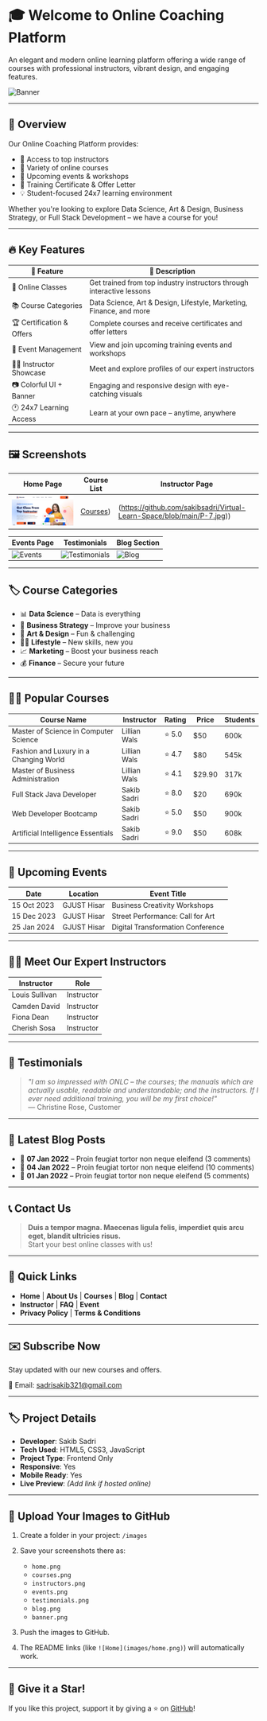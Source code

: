 # 🎓 Welcome to Online Coaching Platform

An elegant and modern online learning platform offering a wide range of courses with professional instructors, vibrant design, and engaging features.

![Banner](images/banner.png)

---

## 🌟 Overview

Our Online Coaching Platform provides:

- 🎯 Access to top instructors
- 🧠 Variety of online courses
- 📆 Upcoming events & workshops
- 📜 Training Certificate & Offer Letter
- 💡 Student-focused 24x7 learning environment

Whether you're looking to explore Data Science, Art & Design, Business Strategy, or Full Stack Development – we have a course for you!

---

## 🔥 Key Features

| 🔧 Feature                  | 📝 Description                                                                 |
|----------------------------|------------------------------------------------------------------------------|
| 🎥 Online Classes           | Get trained from top industry instructors through interactive lessons       |
| 📚 Course Categories        | Data Science, Art & Design, Lifestyle, Marketing, Finance, and more         |
| 🏆 Certification & Offers   | Complete courses and receive certificates and offer letters                 |
| 📅 Event Management         | View and join upcoming training events and workshops                        |
| 🧑‍🏫 Instructor Showcase     | Meet and explore profiles of our expert instructors                        |
| 📷 Colorful UI + Banner     | Engaging and responsive design with eye-catching visuals                    |
| 🕐 24x7 Learning Access     | Learn at your own pace – anytime, anywhere                                  |

---

## 🖼️ Screenshots

| Home Page | Course List | Instructor Page |
|-----------|-------------|-----------------|
| ![Home](https://github.com/sakibsadri/Virtual-Learn-Space/blob/main/P-1.jpg) | [Courses](https://github.com/sakibsadri/Virtual-Learn-Space/blob/main/P-4.jpg)) | (https://github.com/sakibsadri/Virtual-Learn-Space/blob/main/P-7.jpg)) |

| Events Page | Testimonials | Blog Section |
|-------------|--------------|---------------|
| ![Events](images/events.png) | ![Testimonials](images/testimonials.png) | ![Blog](images/blog.png) |

---

## 🏷️ Course Categories

- 📊 **Data Science** – Data is everything  
- 💼 **Business Strategy** – Improve your business  
- 🎨 **Art & Design** – Fun & challenging  
- 🧘‍♂️ **Lifestyle** – New skills, new you  
- 📈 **Marketing** – Boost your business reach  
- 💰 **Finance** – Secure your future

---

## 👨‍🏫 Popular Courses

| Course Name                              | Instructor      | Rating | Price   | Students |
|-----------------------------------------|-----------------|--------|---------|----------|
| Master of Science in Computer Science   | Lillian Wals    | ⭐ 5.0  | $50     | 600k     |
| Fashion and Luxury in a Changing World  | Lillian Wals    | ⭐ 4.7  | $80     | 545k     |
| Master of Business Administration       | Lillian Wals    | ⭐ 4.1  | $29.90  | 317k     |
| Full Stack Java Developer               | Sakib Sadri     | ⭐ 8.0  | $20     | 690k     |
| Web Developer Bootcamp                  | Sakib Sadri     | ⭐ 5.0  | $50     | 900k     |
| Artificial Intelligence Essentials      | Sakib Sadri     | ⭐ 9.0  | $50     | 608k     |

---

## 🎉 Upcoming Events

| Date       | Location       | Event Title                              |
|------------|----------------|------------------------------------------|
| 15 Oct 2023 | GJUST Hisar    | Business Creativity Workshops            |
| 15 Dec 2023 | GJUST Hisar    | Street Performance: Call for Art         |
| 25 Jan 2024 | GJUST Hisar    | Digital Transformation Conference        |

---

## 👩‍🏫 Meet Our Expert Instructors

| Instructor       | Role      |
|------------------|-----------|
| Louis Sullivan   | Instructor |
| Camden David     | Instructor |
| Fiona Dean       | Instructor |
| Cherish Sosa     | Instructor |

---

## 💬 Testimonials

> *"I am so impressed with ONLC – the courses; the manuals which are actually usable, readable and understandable; and the instructors. If I ever need additional training, you will be my first choice!"*  
> — Christine Rose, Customer

---

## 📘 Latest Blog Posts

- 📅 **07 Jan 2022** – Proin feugiat tortor non neque eleifend (3 comments)  
- 📅 **04 Jan 2022** – Proin feugiat tortor non neque eleifend (10 comments)  
- 📅 **01 Jan 2022** – Proin feugiat tortor non neque eleifend (5 comments)

---

## 📞 Contact Us

> **Duis a tempor magna. Maecenas ligula felis, imperdiet quis arcu eget, blandit ultricies risus.**  
> Start your best online classes with us!

---

## 🔗 Quick Links

- **Home** | **About Us** | **Courses** | **Blog** | **Contact**
- **Instructor** | **FAQ** | **Event**
- **Privacy Policy** | **Terms & Conditions**

---

## ✉️ Subscribe Now

Stay updated with our new courses and offers.

📧 Email: [sadrisakib321@gmail.com](mailto:sadrisakib321@gmail.com)

---

## 🏷️ Project Details

- **Developer**: Sakib Sadri  
- **Tech Used**: HTML5, CSS3, JavaScript  
- **Project Type**: Frontend Only  
- **Responsive**: Yes  
- **Mobile Ready**: Yes  
- **Live Preview**: *(Add link if hosted online)*

---

## 📸 Upload Your Images to GitHub

1. Create a folder in your project: `/images`
2. Save your screenshots there as:
   - `home.png`
   - `courses.png`
   - `instructors.png`
   - `events.png`
   - `testimonials.png`
   - `blog.png`
   - `banner.png`

3. Push the images to GitHub.
4. The README links (like `![Home](images/home.png)`) will automatically work.

---

## 🌟 Give it a Star!

If you like this project, support it by giving a ⭐ on [GitHub](https://github.com/your-repo-url)!

